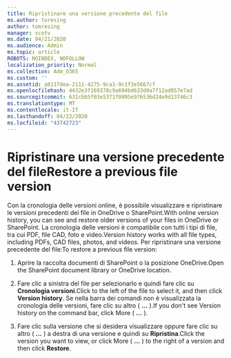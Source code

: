 ```yaml
---
title: Ripristinare una versione precedente del file
ms.author: toresing
author: tomresing
manager: scotv
ms.date: 04/21/2020
ms.audience: Admin
ms.topic: article
ROBOTS: NOINDEX, NOFOLLOW
localization_priority: Normal
ms.collection: Adm_O365
ms.custom: ''
ms.assetid: a8117dea-2111-4275-9ca1-9c1f3e5667cf
ms.openlocfilehash: 4432e3f169378c9a694bd633d0a7f12ad057e7ad
ms.sourcegitcommit: 631cbb5f03e5371f0995e976536d24e9d13746c3
ms.translationtype: MT
ms.contentlocale: it-IT
ms.lasthandoff: 04/22/2020
ms.locfileid: "43742723"
---
```

# <a name="restore-a-previous-file-version"></a><span data-ttu-id="f8c8d-102">Ripristinare una versione precedente del file</span><span class="sxs-lookup"><span data-stu-id="f8c8d-102">Restore a previous file version</span></span>

<span data-ttu-id="f8c8d-103">Con la cronologia delle versioni online, è possibile visualizzare e ripristinare le versioni precedenti dei file in OneDrive o SharePoint.</span><span class="sxs-lookup"><span data-stu-id="f8c8d-103">With online version history, you can see and restore older versions of your files in OneDrive or SharePoint.</span></span> <span data-ttu-id="f8c8d-104">La cronologia delle versioni è compatibile con tutti i tipi di file, tra cui PDF, file CAD, foto e video.</span><span class="sxs-lookup"><span data-stu-id="f8c8d-104">Version history works with all file types, including PDFs, CAD files, photos, and videos.</span></span> <span data-ttu-id="f8c8d-105">Per ripristinare una versione precedente del file:</span><span class="sxs-lookup"><span data-stu-id="f8c8d-105">To restore a previous file version:</span></span>
  
1. <span data-ttu-id="f8c8d-106">Aprire la raccolta documenti di SharePoint o la posizione OneDrive.</span><span class="sxs-lookup"><span data-stu-id="f8c8d-106">Open the SharePoint document library or OneDrive location.</span></span>
    
2. <span data-ttu-id="f8c8d-107">Fare clic a sinistra del file per selezionarlo e quindi fare clic su **Cronologia versioni**.</span><span class="sxs-lookup"><span data-stu-id="f8c8d-107">Click to the left of the file to select it, and then click **Version history**.</span></span> <span data-ttu-id="f8c8d-108">Se nella barra dei comandi non è visualizzata la cronologia delle versioni, fare clic su altro ( **...** ).</span><span class="sxs-lookup"><span data-stu-id="f8c8d-108">If you don't see Version history on the command bar, click More ( **...** ).</span></span> 
    
3. <span data-ttu-id="f8c8d-109">Fare clic sulla versione che si desidera visualizzare oppure fare clic su altro ( **...** ) a destra di una versione e quindi su **Ripristina**.</span><span class="sxs-lookup"><span data-stu-id="f8c8d-109">Click the version you want to view, or click More ( **...** ) to the right of a version and then click **Restore**.</span></span>
    

